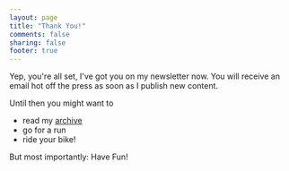```yaml
---
layout: page
title: "Thank You!"
comments: false
sharing: false
footer: true
---
```


Yep, you're all set, I've got you on my newsletter now. You will receive an
email hot off the press as soon as I publish new content.

Until then you might want to

 * read my [archive](/blog/archives/)
 * go for a run
 * ride your bike!

But most importantly: Have Fun!

